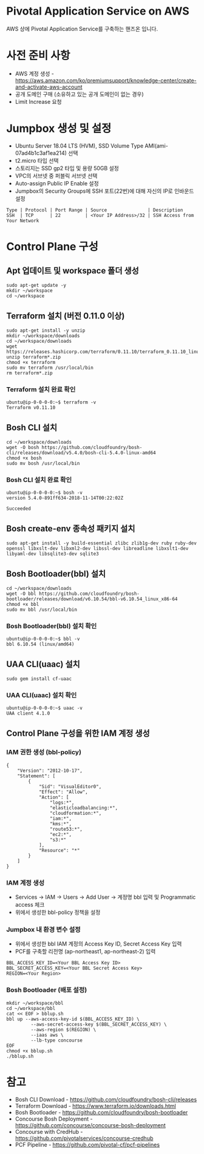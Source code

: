 # Pivotal Application Service on AWS
AWS 상에 Pivotal Application Service를 구축하는 핸즈온 입니다.

# 사전 준비 사항
* AWS 계정 생성 - https://aws.amazon.com/ko/premiumsupport/knowledge-center/create-and-activate-aws-account
* 공개 도메인 구매 (소유하고 있는 공개 도메인이 없는 경우)
* Limit Increase 요청

# Jumpbox 생성 및 설정
* Ubuntu Server 18.04 LTS (HVM), SSD Volume Type AMI(ami-07ad4b1c3af1ea214) 선택
* t2.micro 타입 선택
* 스토리지는 SSD gp2 타입 및 용량 50GB 설정
* VPC의 서브넷 중 퍼블릭 서브넷 선택
* Auto-assign Public IP Enable 설정
* Jumpbox의 Security Groups에 SSH 포트(22번)에 대해 자신의 IP로 인바운드 설정
```
Type | Protocol | Port Range | Source               | Description
SSH  | TCP      | 22         | <Your IP Address>/32 | SSH Access from Your Network
```


# Control Plane 구성
## Apt 업데이트 및 workspace 폴더 생성
```
sudo apt-get update -y
mkdir ~/workspace
cd ~/workspace
```

## Terraform 설치 (버전 0.11.0 이상)
```
sudo apt-get install -y unzip
mkdir ~/workspace/downloads
cd ~/workspace/downloads
wget https://releases.hashicorp.com/terraform/0.11.10/terraform_0.11.10_linux_amd64.zip
unzip terraform*.zip
chmod +x terraform
sudo mv terraform /usr/local/bin
rm terraform*.zip
```
### Terraform 설치 완료 확인
```
ubuntu@ip-0-0-0-0:~$ terraform -v
Terraform v0.11.10
```

## Bosh CLI 설치
```
cd ~/workspace/downloads
wget -O bosh https://github.com/cloudfoundry/bosh-cli/releases/download/v5.4.0/bosh-cli-5.4.0-linux-amd64
chmod +x bosh
sudo mv bosh /usr/local/bin
```
### Bosh CLI 설치 완료 확인
```
ubuntu@ip-0-0-0-0:~$ bosh -v
version 5.4.0-891ff634-2018-11-14T00:22:02Z

Succeeded
```

## Bosh create-env 종속성 패키지 설치
```
sudo apt-get install -y build-essential zlibc zlib1g-dev ruby ruby-dev openssl libxslt-dev libxml2-dev libssl-dev libreadline libxslt1-dev libyaml-dev libsqlite3-dev sqlite3
```

## Bosh Bootloader(bbl) 설치
```
cd ~/workspace/downloads
wget -O bbl https://github.com/cloudfoundry/bosh-bootloader/releases/download/v6.10.54/bbl-v6.10.54_linux_x86-64
chmod +x bbl
sudo mv bbl /usr/local/bin
```
### Bosh Bootloader(bbl) 설치 확인
```
ubuntu@ip-0-0-0-0:~$ bbl -v
bbl 6.10.54 (linux/amd64)
```

## UAA CLI(uaac) 설치
```
sudo gem install cf-uaac
```
### UAA CLI(uaac) 설치 확인
```
ubuntu@ip-0-0-0-0:~$ uaac -v
UAA client 4.1.0
```
## Control Plane 구성을 위한 IAM 계정 생성
### IAM 권한 생성 (bbl-policy)
```
{
    "Version": "2012-10-17",
    "Statement": [
        {
            "Sid": "VisualEditor0",
            "Effect": "Allow",
            "Action": [
                "logs:*",
                "elasticloadbalancing:*",
                "cloudformation:*",
                "iam:*",
                "kms:*",
                "route53:*",
                "ec2:*",
                "s3:*"
            ],
            "Resource": "*"
        }
    ]
}
```
### IAM 계정 생성
* Services -> IAM -> Users -> Add User -> 계정명 bbl 입력 및 Programmatic access 체크
* 위에서 생성한 bbl-policy 정책을 설정

### Jumpbox 내 환경 변수 설정
* 위에서 생성한 bbl IAM 계정의 Access Key ID, Secret Access Key 입력
* PCF를 구축할 리전명 (ap-northeast1, ap-northeast-2) 입력
```
BBL_ACCESS_KEY_ID=<Your BBL Access Key ID>
BBL_SECRET_ACCESS_KEY=<Your BBL Secret Access Key>
REGION=<Your Region>
```
### Bosh Bootloader (배포 설정) 

```
mkdir ~/workspace/bbl
cd ~/workspace/bbl
cat << EOF > bblup.sh 
bbl up --aws-access-key-id $(BBL_ACCESS_KEY_ID) \
         --aws-secret-access-key $(BBL_SECRET_ACCESS_KEY) \
         --aws-region $(REGION) \
         --iaas aws \
         --lb-type concourse
EOF
chmod +x bblup.sh
./bblup.sh
```

# 참고
* Bosh CLI Download - https://github.com/cloudfoundry/bosh-cli/releases
* Terraform Download - https://www.terraform.io/downloads.html
* Bosh Bootloader - https://github.com/cloudfoundry/bosh-bootloader
* Concourse Bosh Deployment - https://github.com/concourse/concourse-bosh-deployment
* Concourse with CredHub - https://github.com/pivotalservices/concourse-credhub
* PCF Pipeline - https://github.com/pivotal-cf/pcf-pipelines
